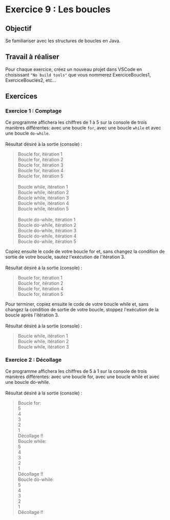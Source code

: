 # Exercice 9 : Les boucles

## Objectif
Se familiariser avec les structures de boucles en Java.

## Travail à réaliser
Pour chaque exercice, créez un nouveau projet dans VSCode en choisissant `"No build tools"` que vous nommerez ExerciceBoucles1, ExerciceBoucles2, etc…

## Exercices

### Exercice 1 : Comptage
Ce programme affichera les chiffres de 1 à 5 sur la console de trois manières différentes: avec une boucle `for`, avec une boucle `while` et avec une boucle `do-while`. <br>
<br>
Résultat désiré à la sortie (console) :
>Boucle for, itération 1<br>
>Boucle for, itération 2<br>
>Boucle for, itération 3<br>
>Boucle for, itération 4<br>
>Boucle for, itération 5<br><br>
>Boucle while, itération 1<br>
>Boucle while, itération 2<br>
>Boucle while, itération 3<br>
>Boucle while, itération 4<br>
>Boucle while, itération 5<br><br>
>Boucle do-while, itération 1<br>
>Boucle do-while, itération 2<br>
>Boucle do-while, itération 3<br>
>Boucle do-while, itération 4<br>
>Boucle do-while, itération 5<br>

Copiez ensuite le code de votre boucle for et, sans changez la condition de sortie de votre boucle, sautez l'exécution de l'itération 3. <br><br>
Résultat désiré à la sortie (console) :

>Boucle for, itération 1<br>
>Boucle for, itération 2<br>
>Boucle for, itération 4<br>
>Boucle for, itération 5<br>

Pour terminer, copiez ensuite le code de votre boucle while et, sans changez la condition de sortie de votre boucle, stoppez l'exécution de la boucle après l'itération 3. <br><br>
Résultat désiré à la sortie (console) :

>Boucle while, itération 1<br>
>Boucle while, itération 2<br>
>Boucle while, itération 3<br>

### Exercice 2 : Décollage
Ce programme affichera les chiffres de 5 à 1 sur la console de trois manières différentes: avec une boucle for, avec une boucle while et avec une boucle do-while. <br><br>
Résultat désiré à la sortie (console) :
>Boucle for:<br>
>5<br>
>4<br>
>3<br>
>2<br>
>1<br>
>Décollage !!<br>
>Boucle while:<br>
>5<br>
>4<br>
>3<br>
>2<br>
>1<br>
>Décollage !!<br>
>Boucle do-while:<br>
>5<br>
>4<br>
>3<br>
>2<br>
>1<br>
>Décollage !!<br>